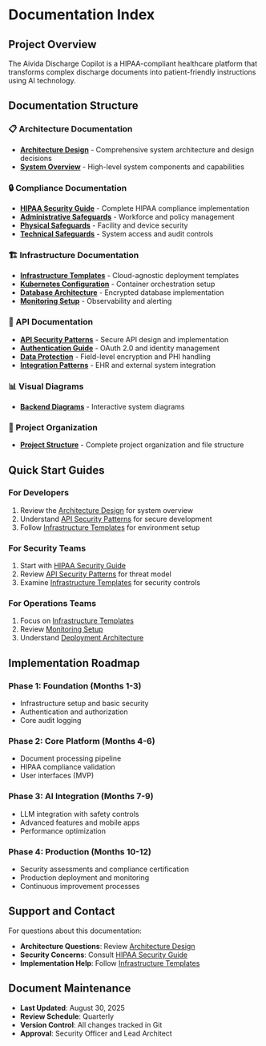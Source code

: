 # Documentation Index

## Project Overview
The Aivida Discharge Copilot is a HIPAA-compliant healthcare platform that transforms complex discharge documents into patient-friendly instructions using AI technology.

## Documentation Structure

### 📋 Architecture Documentation
- **[Architecture Design](./architecture/ARCHITECTURE_DESIGN.md)** - Comprehensive system architecture and design decisions
- **[System Overview](./architecture/ARCHITECTURE_DESIGN.md#system-overview)** - High-level system components and capabilities

### 🔒 Compliance Documentation  
- **[HIPAA Security Guide](./compliance/HIPAA_SECURITY_GUIDE.md)** - Complete HIPAA compliance implementation
- **[Administrative Safeguards](./compliance/HIPAA_SECURITY_GUIDE.md#administrative-safeguards)** - Workforce and policy management
- **[Physical Safeguards](./compliance/HIPAA_SECURITY_GUIDE.md#physical-safeguards)** - Facility and device security
- **[Technical Safeguards](./compliance/HIPAA_SECURITY_GUIDE.md#technical-safeguards)** - System access and audit controls

### 🏗️ Infrastructure Documentation
- **[Infrastructure Templates](./infrastructure/INFRASTRUCTURE_TEMPLATES.md)** - Cloud-agnostic deployment templates
- **[Kubernetes Configuration](./infrastructure/INFRASTRUCTURE_TEMPLATES.md#kubernetes-based-deployment)** - Container orchestration setup
- **[Database Architecture](./infrastructure/INFRASTRUCTURE_TEMPLATES.md#database-with-encryption)** - Encrypted database implementation
- **[Monitoring Setup](./infrastructure/INFRASTRUCTURE_TEMPLATES.md#monitoring-and-logging)** - Observability and alerting

### 🔌 API Documentation
- **[API Security Patterns](./api/API_SECURITY_PATTERNS.md)** - Secure API design and implementation
- **[Authentication Guide](./api/API_SECURITY_PATTERNS.md#authentication--authorization)** - OAuth 2.0 and identity management
- **[Data Protection](./api/API_SECURITY_PATTERNS.md#data-protection-patterns)** - Field-level encryption and PHI handling
- **[Integration Patterns](./api/API_SECURITY_PATTERNS.md#integration-patterns)** - EHR and external system integration

### 📊 Visual Diagrams
- **[Backend Diagrams](../diagrams/aivida_discharge_copilot_backend_diagrams_cloud_agnostic.jsx)** - Interactive system diagrams

### 📁 Project Organization
- **[Project Structure](./PROJECT_STRUCTURE.md)** - Complete project organization and file structure

## Quick Start Guides

### For Developers
1. Review the [Architecture Design](./architecture/ARCHITECTURE_DESIGN.md) for system overview
2. Understand [API Security Patterns](./api/API_SECURITY_PATTERNS.md) for secure development
3. Follow [Infrastructure Templates](./infrastructure/INFRASTRUCTURE_TEMPLATES.md) for environment setup

### For Security Teams
1. Start with [HIPAA Security Guide](./compliance/HIPAA_SECURITY_GUIDE.md)
2. Review [API Security Patterns](./api/API_SECURITY_PATTERNS.md) for threat model
3. Examine [Infrastructure Templates](./infrastructure/INFRASTRUCTURE_TEMPLATES.md) for security controls

### For Operations Teams
1. Focus on [Infrastructure Templates](./infrastructure/INFRASTRUCTURE_TEMPLATES.md)
2. Review [Monitoring Setup](./infrastructure/INFRASTRUCTURE_TEMPLATES.md#monitoring-and-logging)
3. Understand [Deployment Architecture](./architecture/ARCHITECTURE_DESIGN.md#deployment-architecture)

## Implementation Roadmap

### Phase 1: Foundation (Months 1-3)
- Infrastructure setup and basic security
- Authentication and authorization
- Core audit logging

### Phase 2: Core Platform (Months 4-6)  
- Document processing pipeline
- HIPAA compliance validation
- User interfaces (MVP)

### Phase 3: AI Integration (Months 7-9)
- LLM integration with safety controls
- Advanced features and mobile apps
- Performance optimization

### Phase 4: Production (Months 10-12)
- Security assessments and compliance certification
- Production deployment and monitoring
- Continuous improvement processes

## Support and Contact

For questions about this documentation:
- **Architecture Questions**: Review [Architecture Design](./architecture/ARCHITECTURE_DESIGN.md)
- **Security Concerns**: Consult [HIPAA Security Guide](./compliance/HIPAA_SECURITY_GUIDE.md)
- **Implementation Help**: Follow [Infrastructure Templates](./infrastructure/INFRASTRUCTURE_TEMPLATES.md)

## Document Maintenance

- **Last Updated**: August 30, 2025
- **Review Schedule**: Quarterly
- **Version Control**: All changes tracked in Git
- **Approval**: Security Officer and Lead Architect
